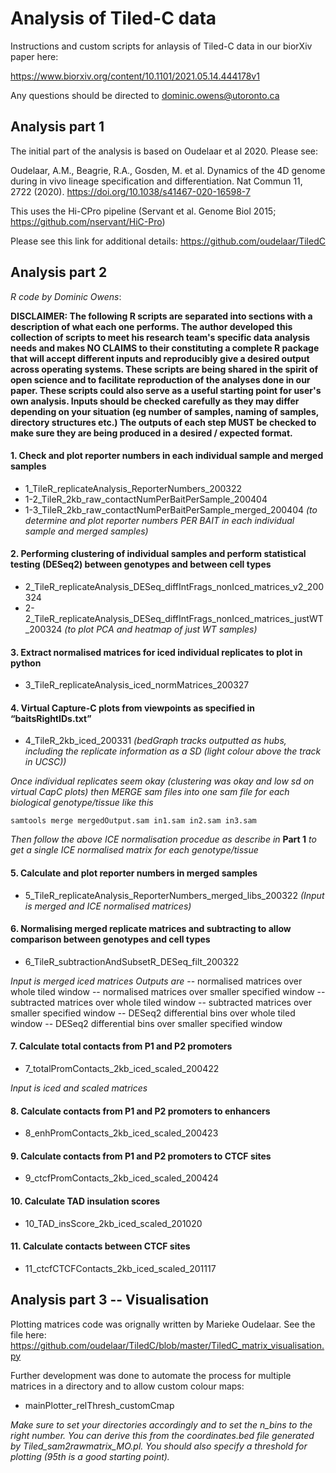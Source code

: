 # Analysis of Tiled-C data
Instructions and custom scripts for anlaysis of Tiled-C data in our biorXiv paper here:

https://www.biorxiv.org/content/10.1101/2021.05.14.444178v1

Any questions should be directed to dominic.owens@utoronto.ca


## Analysis part 1
The initial part of the analysis is based on Oudelaar et al 2020. Please see:

Oudelaar, A.M., Beagrie, R.A., Gosden, M. et al. Dynamics of the 4D genome during in vivo lineage specification and differentiation. Nat Commun 11, 2722 (2020). https://doi.org/10.1038/s41467-020-16598-7

This uses the Hi-CPro pipeline (Servant et al. Genome Biol 2015; https://github.com/nservant/HiC-Pro) 

Please see this link for additional details: https://github.com/oudelaar/TiledC

## Analysis part 2
*R code by Dominic Owens*:

**DISCLAIMER: The following R scripts are separated into sections with a description of what each one performs. The author developed this collection of scripts to meet his research team's specific data analysis needs and makes NO CLAIMS to their constituting a complete R package that will accept different inputs and reproducibly give a desired output across operating systems. These scripts are being shared in the spirit of open science and to facilitate reproduction of the analyses done in our paper. These scripts could also serve as a useful starting point for user's own analysis. Inputs should be checked carefully as they may differ depending on your situation (eg number of samples, naming of samples, directory structures etc.) The outputs of each step MUST be checked to make sure they are being produced in a desired / expected format.**

#### 1. Check and plot reporter numbers in each individual sample and merged samples

 - 1_TileR_replicateAnalysis_ReporterNumbers_200322
 - 1-2_TileR_2kb_raw_contactNumPerBaitPerSample_200404
 - 1-3_TileR_2kb_raw_contactNumPerBaitPerSample_merged_200404 *(to determine and plot reporter numbers PER BAIT in each individual sample and merged samples)*


#### 2. Performing clustering of individual samples and perform statistical testing (DESeq2) between genotypes and between cell types

 - 2_TileR_replicateAnalysis_DESeq_diffIntFrags_nonIced_matrices_v2_200324
 - 2-2_TileR_replicateAnalysis_DESeq_diffIntFrags_nonIced_matrices_justWT_200324
*(to plot PCA and heatmap of just WT samples)*


#### 3. Extract normalised matrices for iced individual replicates to plot in python

 - 3_TileR_replicateAnalysis_iced_normMatrices_200327

#### 4. Virtual Capture-C plots from viewpoints as specified in “baitsRightIDs.txt”

 - 4_TileR_2kb_iced_200331
*(bedGraph tracks outputted as hubs, including the replicate information as a SD (light colour above the track in UCSC))*

*Once individual replicates seem okay (clustering was okay and low sd on virtual CapC plots) then MERGE sam files into one sam file for each biological genotype/tissue like this*

```samtools merge mergedOutput.sam in1.sam in2.sam in3.sam```

*Then follow the above ICE normalisation procedue as describe in* **Part 1** *to get a single ICE normalised matrix for each genotype/tissue*


#### 5. Calculate and plot reporter numbers in merged samples

 - 5_TileR_replicateAnalysis_ReporterNumbers_merged_libs_200322 *(Input is merged and ICE normalised matrices)*


#### 6. Normalising merged replicate matrices and subtracting to allow comparison between genotypes and cell types

 - 6_TileR_subtractionAndSubsetR_DESeq_filt_200322

*Input is merged iced matrices*
*Outputs are*
-- normalised matrices over whole tiled window
-- normalised matrices over smaller specified window
-- subtracted matrices over whole tiled window
-- subtracted matrices over smaller specified window
-- DESeq2 differential bins over whole tiled window
-- DESeq2 differential bins over smaller specified window

#### 7. Calculate total contacts from P1 and P2 promoters 

 - 7_totalPromContacts_2kb_iced_scaled_200422

*Input is iced and scaled matrices*


#### 8. Calculate contacts from P1 and P2 promoters to enhancers

 - 8_enhPromContacts_2kb_iced_scaled_200423


#### 9. Calculate contacts from P1 and P2 promoters to CTCF sites

 - 9_ctcfPromContacts_2kb_iced_scaled_200424


#### 10. Calculate TAD insulation scores

 - 10_TAD_insScore_2kb_iced_scaled_201020

#### 11. Calculate contacts between CTCF sites

 - 11_ctcfCTCFContacts_2kb_iced_scaled_201117




## Analysis part 3 -- Visualisation

Plotting matrices code was orignally written by Marieke Oudelaar. See the file here: https://github.com/oudelaar/TiledC/blob/master/TiledC_matrix_visualisation.py

Further development was done to automate the process for multiple matrices in a directory and to allow custom colour maps:

 - mainPlotter_relThresh_customCmap

*Make sure to set your directories accordingly and to set the n_bins to the right number. You can derive this from the coordinates.bed file generated by Tiled_sam2rawmatrix_MO.pl. You should also specify a threshold for plotting (95th is a good starting point).*
